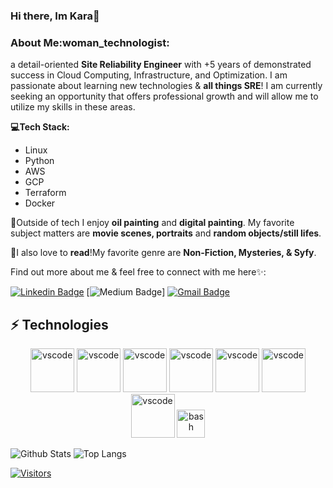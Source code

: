 ### Hi there, Im Kara:sparkling_heart: 

<h3>About Me:woman_technologist:</h3>

a detail-oriented <b>Site Reliability Engineer</b> with +5 years of demonstrated success in Cloud Computing, Infrastructure, and Optimization. I am passionate about learning new technologies & <b>all things SRE</b>! I am currently seeking an opportunity that offers professional growth and will allow me to utilize my skills in these areas.

<b>:computer:Tech Stack:</b>
- Linux
- Python
- AWS
- GCP
- Terraform
- Docker

:art:Outside of tech I enjoy <b>oil painting</b> and <b>digital painting</b>. My favorite subject matters are <b>movie scenes, portraits</b> and <b>random objects/still lifes</b>.
  
:blue_book:I also love to <b>read</b>!My favorite genre are <b>Non-Fiction, Mysteries, & Syfy</b>.
  
Find out more about me & feel free to connect with me here:sparkles::



[![Linkedin Badge](https://img.shields.io/badge/Kara%20Caffee-blue?style=flat-square&logo=Linkedin&logoColor=white&link=https://https://www.linkedin.com/in/kara-caffee/)](https://www.https://www.linkedin.com/in/kara-caffee/)
[![Medium Badge](https://img.shields.io/badge/Kara%20Caffee-12100E?style=flat-square&logo=medium&logoColor=white&link=https://medium.com/@karacaffee)]
[![Gmail Badge](https://img.shields.io/badge/karacsre@gmail.com-c14438?style=flat-square&logo=Gmail&logoColor=white&link=mailto:karacsre@gmail.com)](mailto:karacsre@gmail.com)

## ⚡ Technologies

<p align="center">
<img src="https://cdn.jsdelivr.net/gh/devicons/devicon/icons/amazonwebservices/amazonwebservices-original-wordmark.svg" alt="vscode" width="70" height="70"/>
<img src="https://cdn.jsdelivr.net/gh/devicons/devicon/icons/github/github-original.svg" alt="vscode" width="70" height="70" />
<img src="https://cdn.jsdelivr.net/gh/devicons/devicon/icons/python/python-original.svg" alt="vscode" width="70" height="70"/>
<img src="https://cdn.jsdelivr.net/gh/devicons/devicon/icons/linux/linux-original.svg" alt="vscode" width="70" height="70" />
<img src="https://cdn.jsdelivr.net/gh/devicons/devicon/icons/docker/docker-original.svg" alt="vscode" width="70" height="70" />
<img src="https://cdn.jsdelivr.net/gh/devicons/devicon/icons/kubernetes/kubernetes-plain.svg" alt="vscode" width="70" height="70" />
<img src="https://cdn.jsdelivr.net/gh/devicons/devicon/icons/terraform/terraform-original.svg" alt="vscode" width="70" height="70"/>
<img src="https://cdn.jsdelivr.net/gh/devicons/devicon/icons/bash/bash-original.svg" alt="bash" width="45" height="45"/>

</p>

<!-- Check out the Badges folder for more badges -->



<!-- Replace the fields below with the information requested. Remember to remove the encapsulating <> characters. -->

![Github Stats](https://github-readme-stats.vercel.app/api?username=karacsre&count_private=true&show_icons=true&include_all_commits=true)
![Top Langs](https://github-readme-stats.vercel.app/api/top-langs/?username=karacsre&hide=TeX&layout=compact)


[![Visitors](https://api.visitorbadge.io/api/visitors?path=LevelUpInTech%2Fkaracsre&label=VISITORS&countColor=%23263759)](https://visitorbadge.io/status?path=karacsre%2Fkaracsre)
